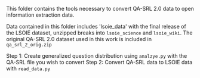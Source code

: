 This folder contains the tools necessary to convert QA-SRL 2.0 data to open information extraction data.

Data contained in this folder includes 'lsoie_data' with the final release of the LSOIE dataset, unzipped breaks into `lsoie_science` and `lsoie_wiki`. The original QA-SRL 2.0 dataset used in this work is included in `qa_srl_2_orig.zip`


Step 1: Create generalized question distribution using `analzye.py` with the QA-SRL file you wish to convert
Step 2: Convert QA-SRL data to LSOIE data with `read_data.py`
